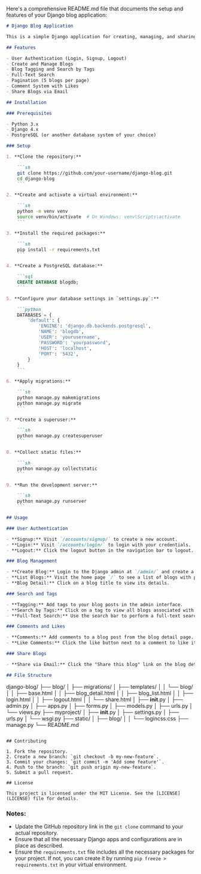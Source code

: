 Here's a comprehensive README.md file that documents the setup and features of your Django blog application:

```markdown
# Django Blog Application

This is a simple Django application for creating, managing, and sharing blog posts. It includes features such as user authentication, blog tagging, pagination, full-text search, comment system, and email sharing.

## Features

- User Authentication (Login, Signup, Logout)
- Create and Manage Blogs
- Blog Tagging and Search by Tags
- Full-Text Search
- Pagination (5 blogs per page)
- Comment System with Likes
- Share Blogs via Email

## Installation

### Prerequisites

- Python 3.x
- Django 4.x
- PostgreSQL (or another database system of your choice)

### Setup

1. **Clone the repository:**

    ```sh
    git clone https://github.com/your-username/django-blog.git
    cd django-blog
    ```

2. **Create and activate a virtual environment:**

    ```sh
    python -m venv venv
    source venv/bin/activate  # On Windows: venv\Scripts\activate
    ```

3. **Install the required packages:**

    ```sh
    pip install -r requirements.txt
    ```

4. **Create a PostgreSQL database:**

    ```sql
    CREATE DATABASE blogdb;
    ```

5. **Configure your database settings in `settings.py`:**

    ```python
    DATABASES = {
        'default': {
            'ENGINE': 'django.db.backends.postgresql',
            'NAME': 'blogdb',
            'USER': 'yourusername',
            'PASSWORD': 'yourpassword',
            'HOST': 'localhost',
            'PORT': '5432',
        }
    }
    ```

6. **Apply migrations:**

    ```sh
    python manage.py makemigrations
    python manage.py migrate
    ```

7. **Create a superuser:**

    ```sh
    python manage.py createsuperuser
    ```

8. **Collect static files:**

    ```sh
    python manage.py collectstatic
    ```

9. **Run the development server:**

    ```sh
    python manage.py runserver
    ```

## Usage

### User Authentication

- **Signup:** Visit `/accounts/signup/` to create a new account.
- **Login:** Visit `/accounts/login/` to login with your credentials.
- **Logout:** Click the logout button in the navigation bar to logout.

### Blog Management

- **Create Blog:** Login to the Django admin at `/admin/` and create a new blog post.
- **List Blogs:** Visit the home page `/` to see a list of blogs with pagination (5 blogs per page).
- **Blog Detail:** Click on a blog title to view its details.

### Search and Tags

- **Tagging:** Add tags to your blog posts in the admin interface.
- **Search by Tags:** Click on a tag to view all blogs associated with that tag.
- **Full-Text Search:** Use the search bar to perform a full-text search on blog content.

### Comments and Likes

- **Comments:** Add comments to a blog post from the blog detail page.
- **Like Comments:** Click the like button next to a comment to like it.

### Share Blogs

- **Share via Email:** Click the "Share this blog" link on the blog detail page to send the blog via email.

## File Structure

```
django-blog/
├── blog/
│   ├── migrations/
│   ├── templates/
│   │   └── blog/
│   │       ├── base.html
│   │       ├── blog_detail.html
│   │       ├── blog_list.html
│   │       ├── login.html
│   │       ├── logout.html
│   │       └── share.html
│   ├── __init__.py
│   ├── admin.py
│   ├── apps.py
│   ├── forms.py
│   ├── models.py
│   ├── urls.py
│   └── views.py
├── myproject/
│   ├── __init__.py
│   ├── settings.py
│   ├── urls.py
│   └── wsgi.py
├── static/
│   ├── blog/
│   │   └── logincss.css
├── manage.py
└── README.md
```

## Contributing

1. Fork the repository.
2. Create a new branch: `git checkout -b my-new-feature`.
3. Commit your changes: `git commit -m 'Add some feature'`.
4. Push to the branch: `git push origin my-new-feature`.
5. Submit a pull request.

## License

This project is licensed under the MIT License. See the [LICENSE](LICENSE) file for details.
```

### Notes:
- Update the GitHub repository link in the `git clone` command to your actual repository.
- Ensure that all the necessary Django apps and configurations are in place as described.
- Ensure the `requirements.txt` file includes all the necessary packages for your project. If not, you can create it by running `pip freeze > requirements.txt` in your virtual environment.
